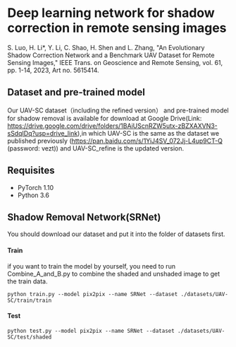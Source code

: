 
# Deep learning network for shadow correction in remote sensing images

S. Luo, H. Li*, Y. Li, C. Shao, H. Shen and L. Zhang, "An Evolutionary Shadow Correction Network and a Benchmark UAV Dataset for Remote Sensing Images," IEEE Trans. on Geoscience and Remote Sensing, vol. 61, pp. 1-14, 2023, Art no. 5615414.

## Dataset and pre-trained model
Our UAV-SC dataset（including the refined version） and pre-trained model for shadow removal is available for download at Google Drive(Link: https://drive.google.com/drive/folders/1BAiUScnRZW5utx-zBZXAXVN3-sSdqIDq?usp=drive_link),in which UAV-SC is the same as the dataset we published previously (https://pan.baidu.com/s/1YiJ4SV_072Jj-L4up9CT-Q (password: vezt)) and UAV-SC_refine is the updated version.

## Requisites
- PyTorch 1.10
- Python 3.6

## Shadow Removal Network(SRNet)

You should download our dataset and put it into the folder of datasets first. 
#### Train
if you want to train the model by yourself, you need to run Combine_A_and_B.py to combine the shaded and unshaded image to get the train data.
```
python train.py --model pix2pix --name SRNet --dataset ./datasets/UAV-SC/train/train
```
#### Test
```
python test.py --model pix2pix --name SRNet --dataset ./datasets/UAV-SC/test/shaded
```


